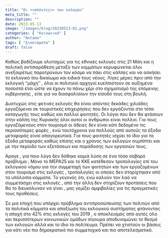 ```yaml
---
title: "Οι <<απόντες>> των εκλογών"
meta_title: ""
description: ""
date: 2023-05-13
image: "/images/blog/20230513-01.png"
categories: [ "Κοινωνικά" ]
author: "Antama"
tags: [ "Δικαιώματα" ]
draft: false
---
```


Καθώς βαδίζουμε ολοταχώς για τις εθνικές εκλογές στις 21 Μάη και η πολιτική αντιπαράθεση μεταξύ των κομμάτων κορυφώνεται
όλοι ανεξαιρέτως παροτρύνουν τον κόσμο να πάει στις κάλπες και να ασκήσει το εκλογικό του δικαίωμα και ειδικά τους
νέους. Λίγες μέρες πριν από την εκλογική ‘’μάχη’’ , όλοι οι πολιτικοί αρχηγοί ευελπιστούν σε αυξημένα ποσοστά έτσι ώστε
να έχουν το πάνω χέρι στο σχηματισμό της επόμενης κυβέρνησης , είτε για να διασφαλίσουν την είσοδό τους στη βουλή.

Δυστυχώς στις φετινές εκλογές θα είναι απόντες δεκάδες χιλιάδες εργαζόμενοι σε τουριστικές επιχειρήσεις που δεν
εργάζονται στο τόπο καταγωγής τους καθώς και πολλοί φοιτητές. Οι λόγοι που δεν θα φτάσουν στην κάλπη της Κυριακής όλοι
αυτοί οι άνθρωποι είναι πολλοί. Για τους εργαζόμενους στον τουρισμό οι άδειες δεν είναι κάτι δεδομένο τις περισσότερες
φορές , ενώ ταυτόχρονα για πολλούς από αυτούς τα έξοδα μεταφοράς είναι απαγορευτικά. Για τους φοιτητές ισχύει το ίδιο
για τα έξοδα μεταφοράς καθώς επίσης και ο χρόνος των εκλογών συμπίπτει και με την περίοδο των εξετάσεων και παράδοσης
των εργασιών τους.

Άραγε , για ποιο λόγο δεν δόθηκε καμιά λύση σε ένα τόσο σοβαρό πρόβλημα ; Μόνο το ΜΕΡΑ25 και το ΚΚΕ κατέθεσαν
τροπολογίες επί του εκλογικού νόμου για την συμμετοχή των φοιτητών και των εργαζομένων στον τουρισμό στις εκλογές ,
τροπολογίες οι οποίες δεν στηρίχτηκαν από τα υπόλοιπα κόμματα. Το γεγονός ότι, ενώ καλούν τον λαό να συμμετάσχει στις
εκλογές , από την άλλη δεν στηρίζουν προτάσεις που θα το διευκόλυναν να γίνει , μας γεμίζει αμφιβολίες για τις
πραγματικές τους προθέσεις.

Σε μια εποχή που υπάρχει πρόβλημα αντιπροσώπευσης των πολιτών από τα πολιτικά κόμματα και απαξίωση του εκλογικού
συστήματος φτάνοντας η αποχή στο 42% στις εκλογές του 2019 , ο αποκλεισμός από αυτές όλο και περισσότερων κοινωνικών
ομάδων σίγουρα αποδυναμώνει το θεσμό των εκλογών αλλά και το ίδιο το πολίτευμα. Πρέπει να χτιστούν οι βάσεις για κάτι
νέο πιο δημοκρατικό πιο συμμετοχικό και πιο αποτελεσματικό.
